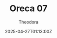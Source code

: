 ---
title: "Oreca 07"
meta_title: ""
description: "Oreca 07 LMP2 by Rollovers, ready to race!"
date: 2025-04-27T01:13:00Z
thumb: OetrWPs
mainimage: "jYflIVy"
cargallery: ["l6o3Zke", "9rW2pyj"]
categories: ["Car"]
author: "Theodora"
tags: ["Oreca", "LMP2", "WEC", "Le Mans Prototype", "Rollovers", "France"]
draft: false
link: https://modsfire.com/4xV15uxb0N5KncB
zipsize: "80 MB"
manu: Oreca
country: France
championship: WEC
year: "-"
class: LMP2
engine: GK-428 4.2l V8
drivetrain: RWD
power:  603 bhp
torque: "-" 
mass: 930
speed: "-" 
gb: 6-Speed
accel: "- seconds"
creator: Rollovers
# creatorfull: First Studio Race
# creatorlink: https://patreon.com/c/firststudio
version: "-"
csp: "0.2.4"
carname: "Oreca 07"
folder: "rollovers_oreca_07"
livery: "Included"
r2r: 0
host: "ModsFire"
---